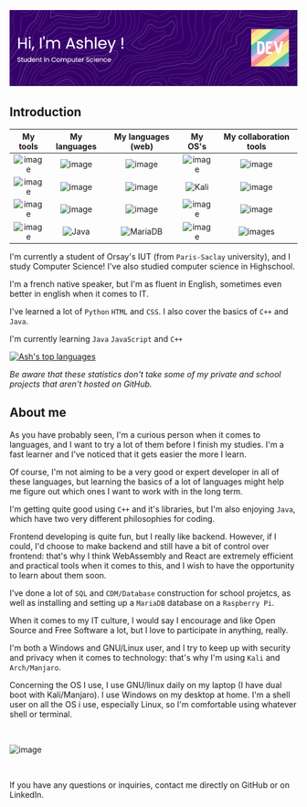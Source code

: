 ![title](./banner.png)

## Introduction

| My tools      | My languages  | My languages (web) | My OS's       | My collaboration tools |
| :--------------: | :--------------: | :----------------: | :----------------: | :--------------------: |
| ![image](https://img.shields.io/badge/MDN_Web_Docs-black?style=for-the-badge&logo=mdnwebdocs&logoColor=white)  | ![image](https://img.shields.io/badge/C%2B%2B-00599C?style=for-the-badge&logo=c%2B%2B&logoColor=white) | ![image](https://img.shields.io/badge/HTML5-E34F26?style=for-the-badge&logo=html5&logoColor=white) | ![image](https://img.shields.io/badge/Debian-A81D33?style=for-the-badge&logo=debian&logoColor=white) | ![image](https://img.shields.io/badge/GitHub-100000?style=for-the-badge&logo=github&logoColor=white) |
| ![image](https://img.shields.io/badge/CMake-064F8C?style=for-the-badge&logo=cmake&logoColor=white)  | ![image](https://img.shields.io/badge/Shell_Script-121011?style=for-the-badge&logo=gnu-bash&logoColor=white) | ![image](https://img.shields.io/badge/CSS3-1572B6?style=for-the-badge&logo=css3&logoColor=white) | ![Kali](https://img.shields.io/badge/Kali-268BEE?style=for-the-badge&logo=kalilinux&logoColor=white) | ![image](https://img.shields.io/badge/GitLab-330F63?style=for-the-badge&logo=gitlab&logoColor=white) |
| ![image](https://img.shields.io/badge/VSCode-0078D4?style=for-the-badge&logo=visual%20studio%20code&logoColor=white) | ![image](https://img.shields.io/badge/Python-FFD43B?style=for-the-badge&logo=python&logoColor=blue) | ![image](https://img.shields.io/badge/JavaScript-323330?style=for-the-badge&logo=javascript&logoColor=F7DF1E) | ![image](https://img.shields.io/badge/Windows-0078D6?style=for-the-badge&logo=windows&logoColor=white) | ![image](https://img.shields.io/badge/GIT-E44C30?style=for-the-badge&logo=git&logoColor=white) |
| ![image](https://img.shields.io/badge/prettier-1A2C34?style=for-the-badge&logo=prettier&logoColor=F7BA3E) | ![Java](https://img.shields.io/badge/java-%23ED8B00.svg?style=for-the-badge&logo=openjdk&logoColor=white) | ![MariaDB](https://img.shields.io/badge/MariaDB-003545?style=for-the-badge&logo=mariadb&logoColor=white) | ![image](https://img.shields.io/badge/Raspberry%20Pi-A22846?style=for-the-badge&logo=Raspberry%20Pi&logoColor=white) | ![images](https://img.shields.io/badge/Markdown-000000?style=for-the-badge&logo=markdown&logoColor=white) |

I'm currently a student of Orsay's IUT (from ```Paris-Saclay``` university), and I study Computer Science! I've also studied computer science in Highschool.

I'm a french native speaker, but I'm as fluent in English, sometimes even better in english when it comes to IT.

I've learned a lot of ```Python``` ```HTML``` and ```CSS```. I also cover the basics of ```C++``` and ```Java```.

I'm currently learning ```Java``` ```JavaScript``` and  ```C++```

[![Ash's top languages](https://github-readme-stats.vercel.app/api/top-langs/?username=sillyash&theme=blue-green)](https://github.com/sillyash/github-readme-stats)

*Be aware that these statistics don't take some of my private and school projects that aren't hosted on GitHub.*


## About me

As you have probably seen, I'm a curious person when it comes to languages, and I want to try a lot of them before I finish my studies. I'm a fast learner and I've noticed that it gets easier the more I learn.

Of course, I'm not aiming to be a very good or expert developer in all of these languages, but learning the basics of a lot of languages might help me figure out which ones I want to work with in the long term.

I'm getting quite good using ```C++``` and it's libraries, but I'm also enjoying ```Java```, which have two very different philosophies for coding.

Frontend developing is quite fun, but I really like backend. However, if I could, I'd choose to make backend and still have a bit of control over frontend: that's why I think WebAssembly and React are extremely efficient and practical tools when it comes to this, and I wish to have the opportunity to learn about them soon.

I've done a lot of ```SQL``` and ```CDM/Database``` construction for school projetcs, as well as installing and setting up a ```MariaDB``` database on a ```Raspberry Pi```.

When it comes to my IT culture, I would say I encourage and like Open Source and Free Software a lot, but I love to participate in anything, really.

I'm both a Windows and GNU/Linux user, and I try to keep up with security and privacy when it comes to technology: that's why I'm using ```Kali``` and ```Arch/Manjaro```.

Concerning the OS I use, I use GNU/linux daily on my laptop (I have dual boot with Kali/Manjaro). I use Windows on my desktop at home. I'm a shell user on all the OS i use, especially Linux, so I'm comfortable using whatever shell or terminal.

<br>

![image](https://github-profile-summary-cards.vercel.app/api/cards/profile-details?username=sillyash)

<br>

If you have any questions or inquiries, contact me directly on GitHub or on LinkedIn.
